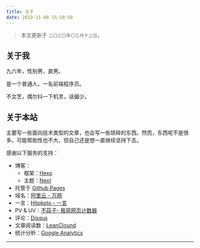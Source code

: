 ```yaml
---
title: 关于
date: 2019-11-08 15:10:58
---
```


> 本文更新于 `二〇二〇年〇三月十二日`。

## 关于我

九六年，性别男，直男。

是一个普通人，一名前端程序员。

不文艺，偶尔抖一下机灵，话偏少。

## 关于本站

主要写一些面向技术类型的文章，也会写一些琐碎的东西。然而，东西呢不是很多，可能帮助性也不大，但自己还是想一直继续坚持下去。

感谢以下服务的支持：

- 博客：
  - 框架：[Hexo](https://hexo.io/)
  - 主题：[Next](https://github.com/theme-next/hexo-theme-next/)
- 托管于 [Github Pages](https://pages.github.com/)
- 域名：[阿里云 - 万网](https://www.aliyun.com/)
- 一言：[Hitokoto - 一言](https://hitokoto.cn/)
- PV & UV：[不蒜子- 极简网页计数器](https://busuanzi.ibruce.info/)
- 评论：[Disqus](https://disqus.com/)
- 文章阅读数：[LeanClound](https://www.leancloud.cn/)
- 统计分析：[Google Analytics](https://analytics.google.com/analytics/web/)

---
